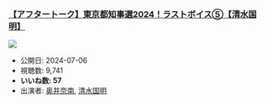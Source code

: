 ### [【アフタートーク】東京都知事選2024！ラストボイス⑤【清水国明】](https://www.youtube.com/watch?v=5HpGgafTymQ)
[![](https://img.youtube.com/vi/5HpGgafTymQ/hqdefault.jpg)](https://www.youtube.com/watch?v=5HpGgafTymQ)
-   公開日: 2024-07-06
-   視聴数: 9,741
-   **いいね数: 57**
-   出演者: [奥井奈南](/rehacq_fan/people/奥井奈南 "wikilink"), [清水国明](/rehacq_fan/people/清水国明 "wikilink")
